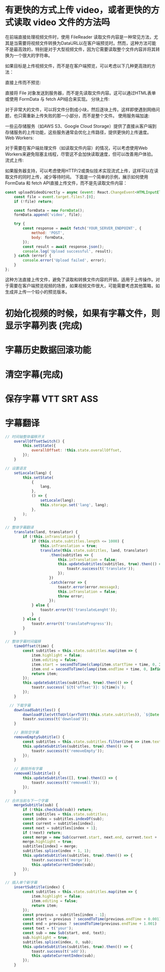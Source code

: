 # 有更快的方式上传 video，或者更快的方式读取 video 文件的方法吗
在前端直接处理视频文件时，使用 FileReader 读取文件内容是一种常见方法，尤其是当需要将视频文件转换为DataURL以在客户端预览时。然而，这种方法可能不是最高效的，特别是对于大型视频文件，因为它需要读取整个文件内容并将其转换为一个很大的字符串。

如果目标是上传视频文件，而不是在客户端预览，可以考虑以下几种更高效的方法：

直接上传而不预览:

直接将 File 对象发送到服务器，而不是先读取文件内容。这可以通过HTML表单或使用 FormData 与 fetch API结合来实现。
分块上传:

对于非常大的文件，可以将文件分割成小块，然后逐块上传。这样即使遇到网络问题，也只需重新上传失败的那一小部分，而不是整个文件。
使用服务端加速:

一些云存储服务（如AWS S3、Google Cloud Storage）提供了直接从客户端到存储服务的上传功能，这些服务通常会优化上传路径，提供更快的上传速度。
Web Workers:

对于需要在客户端处理文件（如读取文件内容）的情况，可以考虑使用Web Workers来避免阻塞主线程，尽管这不会加快读取速度，但可以改善用户体验。
流式上传:

如果服务器支持，可以考虑使用HTTP/2或类似技术实现流式上传，这样可以在读取文件的同时上传，减少等待时间。
下面是一个简单的示例，展示如何使用 FormData 和 fetch API直接上传文件，而不是先读取文件内容：
```javascript
const uploadVideoDirectly = async (event: React.ChangeEvent<HTMLInputElement>) => {
    const file = event.target.files?.[0];
    if (!file) return;

    const formData = new FormData();
    formData.append('video', file);

    try {
        const response = await fetch('YOUR_SERVER_ENDPOINT', {
            method: 'POST',
            body: formData,
        });
        const result = await response.json();
        console.log('Upload successful', result);
    } catch (error) {
        console.error('Upload failed', error);
    }
};
```

这种方法直接上传文件，避免了读取和转换文件内容的开销，适用于上传操作。对于需要在客户端预览视频的场景，如果视频文件很大，可能需要考虑其他策略，如生成并上传一个较小的预览版本。

# 初始化视频的时候，如果有字幕文件，则显示字幕列表 (完成)


# 字幕历史数据回滚功能

# 清空字幕(完成)

# 保存字幕 VTT SRT ASS

# 字幕翻译

```javascript
// 时间轴整体偏移开关
    overallOffsetSwitch() {
        this.setState({
            overallOffset: !this.state.overallOffset,
        });
    }
```


```javascript
// 设置语言
    setLocale(lang) {
        this.setState(
            {
                lang,
            },
            () => {
                setLocale(lang);
                this.storage.set('lang', lang);
            },
        );
    }

```

```javascript
// 整体字幕翻译
    translate(land, translator) {
        if (!this.inTranslation) {
            if (this.state.subtitles.length <= 1000) {
                this.inTranslation = true;
                translate(this.state.subtitles, land, translator)
                    .then(subtitles => {
                        this.inTranslation = false;
                        this.updateSubtitles(subtitles, true).then(() => {
                            toastr.success(t('translate'));
                        });
                    })
                    .catch(error => {
                        toastr.error(error.message);
                        this.inTranslation = false;
                        throw error;
                    });
            } else {
                toastr.error(t('translateLenght'));
            }
        } else {
            toastr.error(t('translateProgress'));
        }
    }

```

```javascript
// 整体字幕时间偏移
    timeOffset(time) {
        const subtitles = this.state.subtitles.map(item => {
            item.highlight = false;
            item.editing = false;
            item.start = secondToTime(clamp(item.startTime + time, 0, Infinity));
            item.end = secondToTime(clamp(item.endTime + time, 0, Infinity));
            return item;
        });
        this.updateSubtitles(subtitles, true).then(() => {
            toastr.success(`${t('offset')}: ${time}s`);
        });
    }

```

```javascript
  // 下载字幕
    downloadSubtitles() {
        downloadFile(vttToUrl(arrToVtt(this.state.subtitles)), `${Date.now()}.vtt`);
        toastr.success(t('download'));
    }

    // 删除空字幕
    removeEmptySubtitle() {
        const subtitles = this.state.subtitles.filter(item => item.text.trim());
        this.updateSubtitles(subtitles, true).then(() => {
            toastr.success(t('removeEmpty'));
        });
    }

    // 删除所有字幕
    removeAllSubtitle() {
        this.updateSubtitles([], true).then(() => {
            toastr.success(t('removeAll'));
        });
    }

```

```javascript
// 合并当前与下一个字幕
    mergeSubtitle(sub) {
        if (!this.checkSub(sub)) return;
        const subtitles = this.state.subtitles;
        const index = subtitles.indexOf(sub);
        const current = subtitles[index];
        const next = subtitles[index + 1];
        if (!next) return;
        const merge = new Sub(current.start, next.end, current.text + '\n' + next.text);
        merge.highlight = true;
        subtitles[index] = merge;
        subtitles.splice(index + 1, 1);
        this.updateSubtitles(subtitles, true).then(() => {
            toastr.success(t('merge'));
            this.updateCurrentIndex(sub);
        });
    }

```

```javascript
// 插入单个新字幕
    insertSubtitle(index) {
        const subtitles = this.state.subtitles.map(item => {
            item.highlight = false;
            item.editing = false;
            return item;
        });
        const previous = subtitles[index - 1];
        const start = previous ? secondToTime(previous.endTime + 0.001) : '00:00:00.001';
        const end = previous ? secondToTime(previous.endTime + 1.001) : '00:00:01.001';
        const text = t('your');
        const sub = new Sub(start, end, text);
        sub.highlight = true;
        subtitles.splice(index, 0, sub);
        this.updateSubtitles(subtitles, true).then(() => {
            toastr.success(t('add'));
            this.updateCurrentIndex(sub);
        });
    }

```

```javascript

```

```javascript

```

